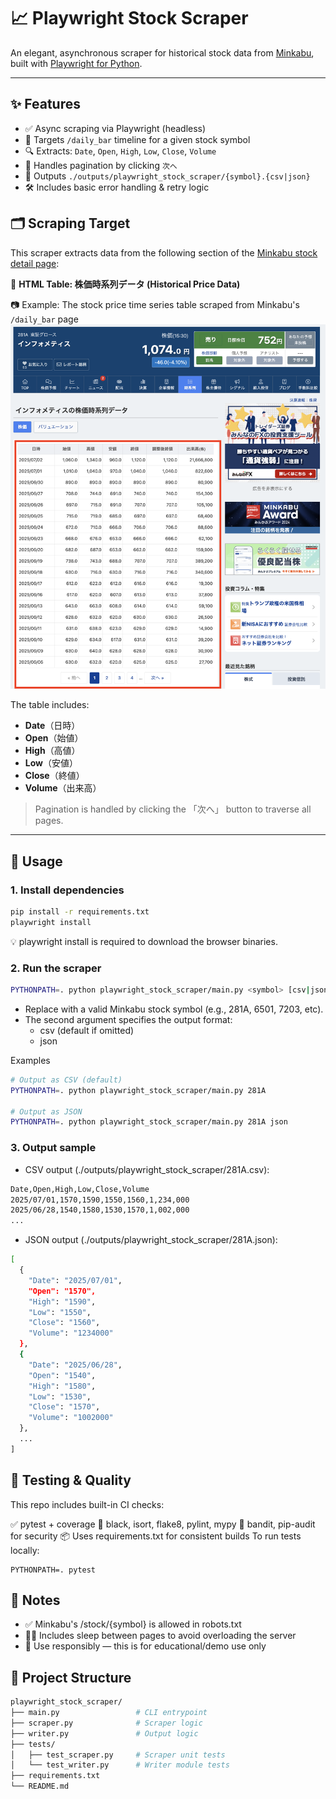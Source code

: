 # 📈 Playwright Stock Scraper

An elegant, asynchronous scraper for historical stock data from [Minkabu](https://minkabu.jp/), built with [Playwright for Python](https://playwright.dev/python/).

---

## ✨ Features

- ✅ Async scraping via Playwright (headless)
- 📄 Targets `/daily_bar` timeline for a given stock symbol
- 🔍 Extracts: `Date`, `Open`, `High`, `Low`, `Close`, `Volume`
- 🔁 Handles pagination by clicking `次へ`
- 💾 Outputs `./outputs/playwright_stock_scraper/{symbol}.{csv|json}`
- 🛠 Includes basic error handling & retry logic

## 🗂 Scraping Target

This scraper extracts data from the following section of the [Minkabu stock detail page](https://minkabu.jp/stock/{symbol}/daily_bar):

📍 **HTML Table: 株価時系列データ (Historical Price Data)**

📷 Example: The stock price time series table scraped from Minkabu's `/daily_bar` page
![minkabu_price_table](./docs/minkabu_table_sample.png)

The table includes:
- **Date**（日時）
- **Open**（始値）
- **High**（高値）
- **Low**（安値）
- **Close**（終値）
- **Volume**（出来高）

> Pagination is handled by clicking the 「次へ」 button to traverse all pages.

---

## 🚀 Usage

### 1. Install dependencies

```bash
pip install -r requirements.txt
playwright install
```

💡 playwright install is required to download the browser binaries.

### 2. Run the scraper
```bash
PYTHONPATH=. python playwright_stock_scraper/main.py <symbol> [csv|json]
```
- Replace <symbol> with a valid Minkabu stock symbol (e.g., 281A, 6501, 7203, etc).
- The second argument specifies the output format:
  - csv (default if omitted)
  - json

Examples
```bash
# Output as CSV (default)
PYTHONPATH=. python playwright_stock_scraper/main.py 281A

# Output as JSON
PYTHONPATH=. python playwright_stock_scraper/main.py 281A json
```

### 3. Output sample

- CSV output (./outputs/playwright_stock_scraper/281A.csv):

```bash
Date,Open,High,Low,Close,Volume
2025/07/01,1570,1590,1550,1560,1,234,000
2025/06/28,1540,1580,1530,1570,1,002,000
...
```

- JSON output (./outputs/playwright_stock_scraper/281A.json):

```bash
[
  {
    "Date": "2025/07/01",
    "Open": "1570",
    "High": "1590",
    "Low": "1550",
    "Close": "1560",
    "Volume": "1234000"
  },
  {
    "Date": "2025/06/28",
    "Open": "1540",
    "High": "1580",
    "Low": "1530",
    "Close": "1570",
    "Volume": "1002000"
  },
  ...
]
```

## 🧪 Testing & Quality

This repo includes built-in CI checks:

✅ pytest + coverage
🎨 black, isort, flake8, pylint, mypy
🔐 bandit, pip-audit for security
📦 Uses requirements.txt for consistent builds
To run tests locally:

```
PYTHONPATH=. pytest
```

## 📄 Notes

- ✅ Minkabu's /stock/{symbol} is allowed in robots.txt
- 🧘‍♂️ Includes sleep between pages to avoid overloading the server
- 🚫 Use responsibly — this is for educational/demo use only

## 📂 Project Structure

```bash
playwright_stock_scraper/
├── main.py                 # CLI entrypoint
├── scraper.py              # Scraper logic
├── writer.py               # Output logic
├── tests/
│   ├── test_scraper.py     # Scraper unit tests
│   └── test_writer.py      # Writer module tests
├── requirements.txt
└── README.md
```
